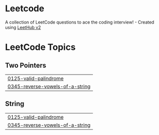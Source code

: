 # Leetcode
A collection of LeetCode questions to ace the coding interview! - Created using [LeetHub v2](https://github.com/arunbhardwaj/LeetHub-2.0)

<!---LeetCode Topics Start-->
# LeetCode Topics
## Two Pointers
|  |
| ------- |
| [0125-valid-palindrome](https://github.com/harshitpandeyy01/Leetcode/tree/master/0125-valid-palindrome) |
| [0345-reverse-vowels-of-a-string](https://github.com/harshitpandeyy01/Leetcode/tree/master/0345-reverse-vowels-of-a-string) |
## String
|  |
| ------- |
| [0125-valid-palindrome](https://github.com/harshitpandeyy01/Leetcode/tree/master/0125-valid-palindrome) |
| [0345-reverse-vowels-of-a-string](https://github.com/harshitpandeyy01/Leetcode/tree/master/0345-reverse-vowels-of-a-string) |
<!---LeetCode Topics End-->